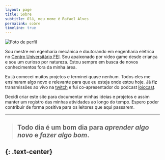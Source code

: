 ```yaml
---
layout: page
title: Sobre
subtitle: Olá, meu nome é Rafael Alves
permalink: sobre
timeline: true
---
```


<img src="{{ '/assets/img/perfil.jpg' | relative_url }}" class="w-50 mx-auto d-block rounded-circle" alt="Foto de perfil">

Sou mestre em egenharia mecânica e doutorando em engenharia elétrica no [Centro Universitário FEI](https://portal.fei.edu.br/). Sou apaixonado por video game desde criança e sou um curioso por natureza. Estou sempre em busca de novos conhecimentos fora da minha área. 

Eu já comecei muitos projetos e terminei quase nenhum. Todos eles me ensinaram algo novo e relevante para que eu esteja onde estou hoje. Já fiz transmissões ao vivo na [twitch](https://www.twitch.tv/rafaelalvesitm) e fui co-apresentador do podcast [Ioiocast](https://anchor.fm/ioiocast).

Decidi criar este site para documentar minhas ideias e projetos e assim manter um registro das minhas atividades ao longo do tempo. Espero poder contribuir de forma positiva para os leitores que aqui passarem.

---

> ## Todo dia é um bom dia para ***aprender algo novo*** e ***fazer algo bom***.
{: .text-center}
---